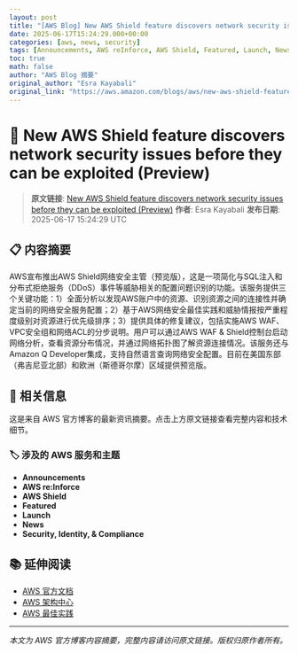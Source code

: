 ```yaml
---
layout: post
title: "[AWS Blog] New AWS Shield feature discovers network security issues before they can be exploited (Preview)"
date: 2025-06-17T15:24:29.000+00:00
categories: [aws, news, security]
tags: [Announcements, AWS reInforce, AWS Shield, Featured, Launch, News, Security Identity Compliance]
toc: true
math: false
author: "AWS Blog 摘要"
original_author: "Esra Kayabali"
original_link: "https://aws.amazon.com/blogs/aws/new-aws-shield-feature-discovers-network-security-issues-before-they-can-be-exploited-preview/"
---
```


# 📰 New AWS Shield feature discovers network security issues before they can be exploited (Preview)

> **原文链接**: [New AWS Shield feature discovers network security issues before they can be exploited (Preview)](https://aws.amazon.com/blogs/aws/new-aws-shield-feature-discovers-network-security-issues-before-they-can-be-exploited-preview/)
> **作者**: Esra Kayabali
> **发布日期**: 2025-06-17 15:24:29 UTC

## 📋 内容摘要

AWS宣布推出AWS Shield网络安全主管（预览版），这是一项简化与SQL注入和分布式拒绝服务（DDoS）事件等威胁相关的配置问题识别的功能。该服务提供三个关键功能：1）全面分析以发现AWS账户中的资源、识别资源之间的连接性并确定当前的网络安全服务配置；2）基于AWS网络安全最佳实践和威胁情报按严重程度级别对资源进行优先级排序；3）提供具体的修复建议，包括实施AWS WAF、VPC安全组和网络ACL的分步说明。用户可以通过AWS WAF & Shield控制台启动网络分析，查看资源分布情况，并通过网络拓扑图了解资源连接情况。该服务还与Amazon Q Developer集成，支持自然语言查询网络安全配置。目前在美国东部（弗吉尼亚北部）和欧洲（斯德哥尔摩）区域提供预览版。

## 🔗 相关信息

这是来自 AWS 官方博客的最新资讯摘要。点击上方原文链接查看完整内容和技术细节。

### 🏷️ 涉及的 AWS 服务和主题

- **Announcements**
- **AWS re:Inforce**
- **AWS Shield**
- **Featured**
- **Launch**
- **News**
- **Security, Identity, & Compliance**

## 📚 延伸阅读

- [AWS 官方文档](https://docs.aws.amazon.com/)
- [AWS 架构中心](https://aws.amazon.com/architecture/)
- [AWS 最佳实践](https://aws.amazon.com/architecture/well-architected/)

---

*本文为 AWS 官方博客内容摘要，完整内容请访问原文链接。版权归原作者所有。*